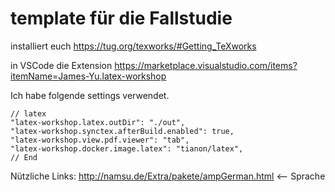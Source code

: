 # template für die Fallstudie

installiert euch https://tug.org/texworks/#Getting_TeXworks

in VSCode die Extension https://marketplace.visualstudio.com/items?itemName=James-Yu.latex-workshop

Ich habe folgende settings verwendet.

	// latex
	"latex-workshop.latex.outDir": "./out",
	"latex-workshop.synctex.afterBuild.enabled": true,
	"latex-workshop.view.pdf.viewer": "tab",
	"latex-workshop.docker.image.latex": "tianon/latex",
	// End

Nützliche Links:
http://namsu.de/Extra/pakete/ampGerman.html <-- Sprache
